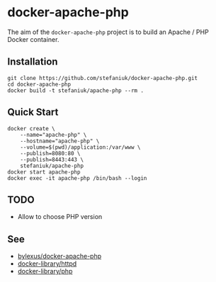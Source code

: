 docker-apache-php
=================

The aim of the `docker-apache-php` project is to build an Apache / PHP Docker container.

Installation
------------

    git clone https://github.com/stefaniuk/docker-apache-php.git
    cd docker-apache-php
    docker build -t stefaniuk/apache-php --rm .

Quick Start
-----------

    docker create \
        --name="apache-php" \
        --hostname="apache-php" \
        --volume=$(pwd)/application:/var/www \
        --publish=8080:80 \
        --publish=8443:443 \
        stefaniuk/apache-php
    docker start apache-php
    docker exec -it apache-php /bin/bash --login

TODO
----

 * Allow to choose PHP version

See
---

 * [bylexus/docker-apache-php](https://github.com/bylexus/docker-apache-php)
 * [docker-library/httpd](https://github.com/docker-library/httpd)
 * [docker-library/php](https://github.com/docker-library/php)
